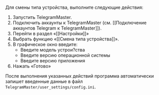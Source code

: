 Для смены типа устройства, выполните следующие действия:

1. Запустить TelegramMaster.
2. Подключить аккаунты к TelegramMaster (см. [[Подключение аккаунтов Telegram к TelegramMaster]]).
3. Перейти в раздел «[[Настройки]]»
4. Выбрать функцию «[[Смена типа устройства]]».
5. В графическое окно введите:
	- Введите модель устрои?ства
	- Введите версию операционной системы
	- Введите версию приложения
6. Нажать «Готово»

После выполнения указанных действий программа автоматически запишет введенные данные в файл `TelegramMaster/user_settings/config.ini`.